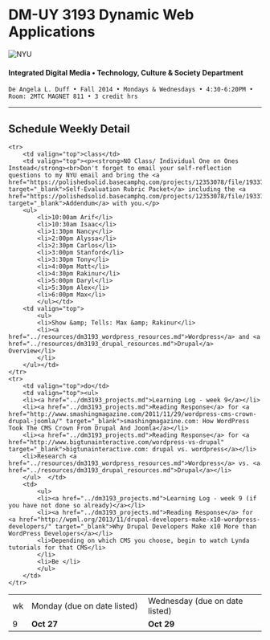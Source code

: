 # DM-UY 3193 Dynamic Web Applications

![NYU](http://ws2.polishedsolid.com/de/nyu_soe_logo.png)
#### Integrated Digital Media • Technology, Culture & Society Department

    De Angela L. Duff • Fall 2014 • Mondays & Wednesdays • 4:30-6:20PM • Room: 2MTC MAGNET 811 • 3 credit hrs

---

## Schedule Weekly Detail

<table>
<tr>
<td>wk</td>
<td>Monday (due on date listed)</td>
<td>Wednesday (due on date listed)</td>
</tr>
<!-- dates -->
    <tr>
        <td valign="top" width="4%">9</td>
        <td valign="top" width="48%"><strong>Oct 27</strong></td>
        <td valign="top" width="48%"><strong>Oct 29</strong></td>
    </tr>

    <tr>
        <td valign="top">class</td>
        <td valign="top"><p><strong>NO Class/ Individual One on Ones Instead</strong><br>Don't forget to email your self-reflection questions to my NYU email and bring the <a href="https://polishedsolid.basecamphq.com/projects/12353078/file/193376698/DM%203193%20DWA%20Midterm%20Self%20Reflection.pdf" target="_blank">Self-Evaluation Rubric Packet</a> including the <a href="https://polishedsolid.basecamphq.com/projects/12353078/file/193376700/DM%203193%20DWA%20Midterm%20Self%20Reflection%20ADDENDUM.pdf" target="_blank">Addendum</a> with you.</p>
        <ul> 
            <li>10:00am Arif</li>
            <li>10:30am Isaac</li> 
            <li>1:30pm Nancy</li>
            <li>2:00pm Alyssa</li>
            <li>2:30pm Carlos</li>
            <li>3:00pm Stanford</li>
            <li>3:30pm Tony</li>
            <li>4:00pm Matt</li>
            <li>4:30pm Rakinur</li>
            <li>5:00pm Daryl</li>
            <li>5:30pm Alex</li>
            <li>6:00pm Max</li>
            </ul></td>
        <td valign="top">
            <ul>
            <li>Show &amp; Tells: Max &amp; Rakinur</li>
            <li><a href="../resources/dm3193_wordpress_resources.md">Wordpress</a> and <a href="../resources/dm3193_drupal_resources.md">Drupal</a> Overview</li>
            </li>
        </ul></td>
    </tr>
    <tr>
        <td valign="top">do</td>
        <td valign="top"><ul>
        <li><a href="../dm3193_projects.md">Learning Log - week 9</a></li>
        <li><a href="../dm3193_projects.md">Reading Response</a> for <a href="http://www.smashingmagazine.com/2011/11/29/wordpress-cms-crown-drupal-joomla/" target="_blank">smashingmagazine.com: How WordPress Took The CMS Crown From Drupal And Joomla</a></li>
        <li><a href="../dm3193_projects.md">Reading Response</a> for <a href="http://www.bigtunainteractive.com/wordpress-vs-drupal" target="_blank">bigtunainteractive.com: drupal vs. wordpress</a></li>
        <li>Research <a href="../resources/dm3193_wordpress_resources.md">Wordpress</a> vs. <a href="../resources/dm3193_drupal_resources.md">Drupal</a></li>
        </ul>  </td>
        <td>
            <ul>
            <li><a href="../dm3193_projects.md">Learning Log - week 9 (if you have not done so already)</a></li>
            <li><a href="../dm3193_projects.md">Reading Response</a> for <a href="http://wpml.org/2013/11/drupal-developers-make-x10-wordpress-developers/" target="_blank">Why Drupal Developers Make x10 More than WordPress Developers</a></li>
            <li>Depending on which CMS you choose, begin to watch Lynda tutorials for that CMS</li>
            </li>
            <li>Be </li>
            </ul>
        </td>
    </tr>

</table>